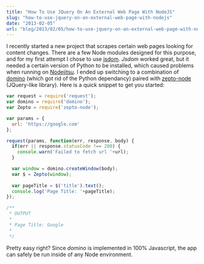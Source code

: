 ```yaml
---
title: "How To Use JQuery On An External Web Page With NodeJS"
slug: "how-to-use-jquery-on-an-external-web-page-with-nodejs"
date: "2013-02-05"
url: "blog/2013/02/05/how-to-use-jquery-on-an-external-web-page-with-nodejs.html"
---
```


I recently started a new project that scrapes certain web pages looking for content changes. There are a few Node modules designed for this purpose, and for my first attempt I chose to use [jsdom](https://github.com/tmpvar/jsdom). *Jsdom* worked great, but it needed a certain version of Python to be installed, which caused problems when running on [Nodejitsu](https://nodejitsu.com/). I ended up switching to a combination of [domino](https://github.com/fgnass/domino) (which got rid of the Python dependancy) paired with [zepto-node](https://github.com/fgnass/zepto-node) (JQuery-like library). Here is a quick snippet to get you started: 

```javascript
var request = require('request');
var domino = require('domino');
var Zepto = require('zepto-node');

var params = {
  url: 'https://google.com'
};

request(params, function(err, response, body) {
  if(err || response.statusCode !== 200) {
    console.warn('Failed to fetch url '+url);
  }

  var window = domino.createWindow(body);
  var $ = Zepto(window);
  
  var pageTitle = $('title').text();
  console.log('Page Title: '+pageTitle);
});

/**
 * OUTPUT
 *
 * Page Title: Google
 *
 */

```

Pretty easy right? Since *domino* is implemented in 100% Javascript, the app can safely be run inside of any Node environment.


